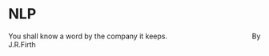 # NLP
  You shall know a word by the company it keeps.
                                            By J.R.Firth
